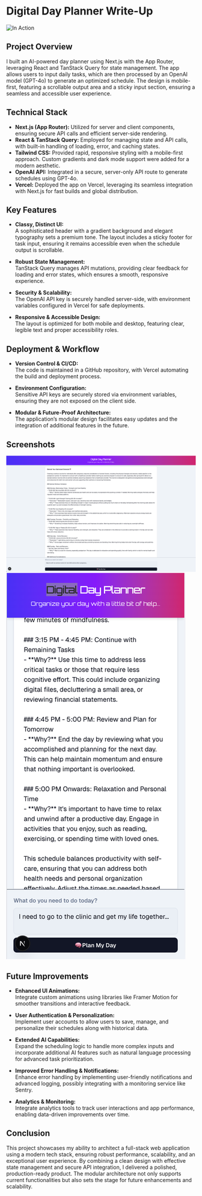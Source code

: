 # Digital Day Planner Write-Up


![In Action](./public/day-planner-gif.gif)

## Project Overview
I built an AI-powered day planner using Next.js with the App Router, leveraging React and TanStack Query for state management. The app allows users to input daily tasks, which are then processed by an OpenAI model (GPT-4o) to generate an optimized schedule. The design is mobile-first, featuring a scrollable output area and a sticky input section, ensuring a seamless and accessible user experience.

## Technical Stack
- **Next.js (App Router):** Utilized for server and client components, ensuring secure API calls and efficient server-side rendering.
- **React & TanStack Query:** Employed for managing state and API calls, with built-in handling of loading, error, and caching states.
- **Tailwind CSS:** Provided rapid, responsive styling with a mobile-first approach. Custom gradients and dark mode support were added for a modern aesthetic.
- **OpenAI API:** Integrated in a secure, server-only API route to generate schedules using GPT-4o.
- **Vercel:** Deployed the app on Vercel, leveraging its seamless integration with Next.js for fast builds and global distribution.

## Key Features
- **Classy, Distinct UI:**  
  A sophisticated header with a gradient background and elegant typography sets a premium tone. The layout includes a sticky footer for task input, ensuring it remains accessible even when the schedule output is scrollable.

- **Robust State Management:**  
  TanStack Query manages API mutations, providing clear feedback for loading and error states, which ensures a smooth, responsive experience.

- **Security & Scalability:**  
  The OpenAI API key is securely handled server-side, with environment variables configured in Vercel for safe deployments.

- **Responsive & Accessible Design:**  
  The layout is optimized for both mobile and desktop, featuring clear, legible text and proper accessibility roles.

## Deployment & Workflow
- **Version Control & CI/CD:**  
  The code is maintained in a GitHub repository, with Vercel automating the build and deployment process.

- **Environment Configuration:**  
  Sensitive API keys are securely stored via environment variables, ensuring they are not exposed on the client side.

- **Modular & Future-Proof Architecture:**  
  The application’s modular design facilitates easy updates and the integration of additional features in the future.

## Screenshots
![Homepage Screenshot](./public/day-planner-desktop.png)
![Schedule Output](./public/day-planner-mobile.png)


## Future Improvements
- **Enhanced UI Animations:**  
  Integrate custom animations using libraries like Framer Motion for smoother transitions and interactive feedback.

- **User Authentication & Personalization:**  
  Implement user accounts to allow users to save, manage, and personalize their schedules along with historical data.

- **Extended AI Capabilities:**  
  Expand the scheduling logic to handle more complex inputs and incorporate additional AI features such as natural language processing for advanced task prioritization.

- **Improved Error Handling & Notifications:**  
  Enhance error handling by implementing user-friendly notifications and advanced logging, possibly integrating with a monitoring service like Sentry.

- **Analytics & Monitoring:**  
  Integrate analytics tools to track user interactions and app performance, enabling data-driven improvements over time.

## Conclusion
This project showcases my ability to architect a full-stack web application using a modern tech stack, ensuring robust performance, scalability, and an exceptional user experience. By combining a clean design with effective state management and secure API integration, I delivered a polished, production-ready product. The modular architecture not only supports current functionalities but also sets the stage for future enhancements and scalability.
